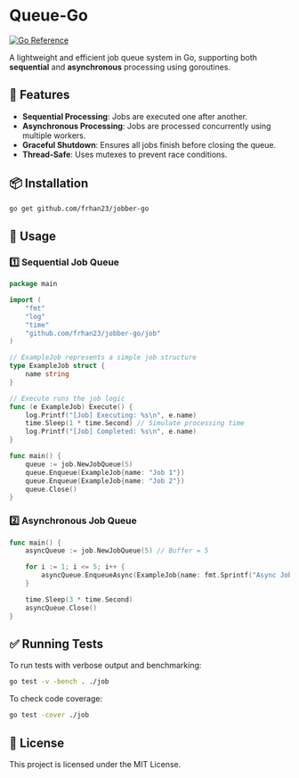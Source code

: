 # Queue-Go
[![Go Reference](https://pkg.go.dev/badge/github.com/FrHaN23/jobber-go.svg)](https://pkg.go.dev/github.com/FrHaN23/jobber-go)

A lightweight and efficient job queue system in Go, supporting both **sequential** and **asynchronous** processing using goroutines.

## 🚀 Features
- **Sequential Processing**: Jobs are executed one after another.
- **Asynchronous Processing**: Jobs are processed concurrently using multiple workers.
- **Graceful Shutdown**: Ensures all jobs finish before closing the queue.
- **Thread-Safe**: Uses mutexes to prevent race conditions.

## 📦 Installation
```sh
go get github.com/frhan23/jobber-go
```

## 🔧 Usage

### 1️⃣ **Sequential Job Queue**
```go
package main

import (
	"fmt"
	"log"
	"time"
	"github.com/frhan23/jobber-go/job"
)

// ExampleJob represents a simple job structure
type ExampleJob struct {
	name string
}

// Execute runs the job logic
func (e ExampleJob) Execute() {
	log.Printf("[Job] Executing: %s\n", e.name)
	time.Sleep(1 * time.Second) // Simulate processing time
	log.Printf("[Job] Completed: %s\n", e.name)
}

func main() {
	queue := job.NewJobQueue(5)
	queue.Enqueue(ExampleJob{name: "Job 1"})
	queue.Enqueue(ExampleJob{name: "Job 2"})
	queue.Close()
}
```

### 2️⃣ **Asynchronous Job Queue**
```go
func main() {
	asyncQueue := job.NewJobQueue(5) // Buffer = 5

	for i := 1; i <= 5; i++ {
		asyncQueue.EnqueueAsync(ExampleJob{name: fmt.Sprintf("Async Job %d", i)})
	}

	time.Sleep(3 * time.Second)
	asyncQueue.Close()
}
```

## ✅ Running Tests
To run tests with verbose output and benchmarking:
```sh
go test -v -bench . ./job
```

To check code coverage:
```sh
go test -cover ./job
```

## 📜 License
This project is licensed under the MIT License.
